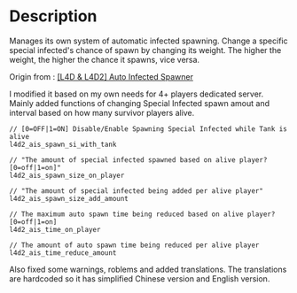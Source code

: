 # Description

Manages its own system of automatic infected spawning. Change a specific special infected's chance of spawn by changing its weight. The higher the weight, the higher the chance it spawns, vice versa.

Origin from : [[L4D &amp; L4D2] Auto Infected Spawner](https://forums.alliedmods.net/showpost.php?p=2685563&postcount=95)

I modified it based on my own needs for 4+ players dedicated server. Mainly added functions of changing Special Infected spawn amout and interval based on how many survivor players alive.

```
// [0=OFF|1=ON] Disable/Enable Spawning Special Infected while Tank is alive
l4d2_ais_spawn_si_with_tank

// "The amount of special infected spawned based on alive player? [0=off|1=on]"
l4d2_ais_spawn_size_on_player

// "The amount of special infected being added per alive player"
l4d2_ais_spawn_size_add_amount

// The maximum auto spawn time being reduced based on alive player? [0=off|1=on]
l4d2_ais_time_on_player

// The amount of auto spawn time being reduced per alive player
l4d2_ais_time_reduce_amount
```

Also fixed some warnings, roblems and added translations. The translations are hardcoded so it has simplified Chinese version and English version.
